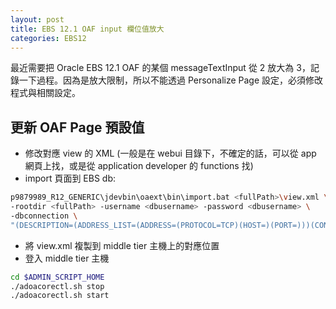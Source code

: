 ```yaml
---
layout: post
title: EBS 12.1 OAF input 欄位值放大
categories: EBS12
---
```


最近需要把 Oracle EBS 12.1 OAF 的某個 messageTextInput 從 2 放大為 3，記錄一下過程。因為是放大限制，所以不能透過 Personalize Page 設定，必須修改程式與相關設定。

## 更新 OAF Page 預設值

- 修改對應 view 的 XML (一般是在 webui 目錄下，不確定的話，可以從 app 網頁上找，或是從 application developer 的 functions 找)
- import 頁面到 EBS db:
```bash
p9879989_R12_GENERIC\jdevbin\oaext\bin\import.bat <fullPath>\view.xml \
-rootdir <fullPath> -username <dbusername> -password <dbusername> \
-dbconnection \
"(DESCRIPTION=(ADDRESS_LIST=(ADDRESS=(PROTOCOL=TCP)(HOST=)(PORT=)))(CONNECTION_DATA=(SID=)(SERVER=DEDICATED)))"
```

- 將 view.xml 複製到 middle tier 主機上的對應位置
- 登入 middle tier 主機
```bash
cd $ADMIN_SCRIPT_HOME
./adoacorectl.sh stop
./adoacorectl.sh start
```
